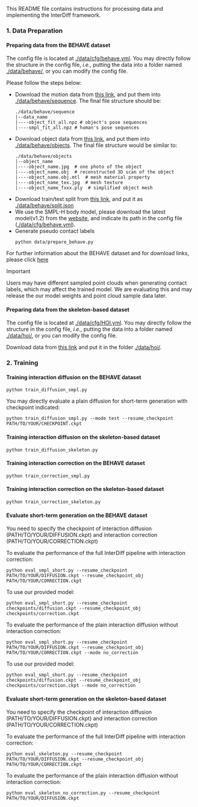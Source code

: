 This README file contains instructions for processing data and implementing the InterDiff framework.

### 1. Data Preparation

#### Preparing data from the BEHAVE dataset

The config file is located at [./data/cfg/behave.yml](data/cfg/BEHAVE.yml).
You may directly follow the structure in the config file, *i.e.,* putting the data into a folder named [./data/behave/](data/behave/), or you can modify the config file.

Please follow the steps below:
* Download the motion data from [this link](https://datasets.d2.mpi-inf.mpg.de/cvpr22behave/behave-30fps-params-v1.tar), and put them into [./data/behave/sequence](data/behave/sequence/). The final file structure should be:
    ```
    ./data/behave/sequence
    |--data_name
    |----object_fit_all.npz # object's pose sequences
    |----smpl_fit_all.npz # human's pose sequences
    ```
* Download object data from [this link](https://datasets.d2.mpi-inf.mpg.de/cvpr22behave/objects.zip), and put them into [./data/behave/objects](data/behave/objects/). The final file structure would be similar to:
    ```
    ./data/behave/objects
    |--object_name
    |----object_name.jpg  # one photo of the object
    |----object_name.obj  # reconstructed 3D scan of the object
    |----object_name.obj.mtl  # mesh material property
    |----object_name_tex.jpg  # mesh texture
    |----object_name_fxxx.ply  # simplified object mesh 
    ```
* Download train/test split from [this link](https://datasets.d2.mpi-inf.mpg.de/cvpr22behave/split.json), and put it as [./data/behave/split.json](data/behave/split.json)
* We use the SMPL-H body model, please download the latest model(v1.2) from the [website](https://mano.is.tue.mpg.de/), and indicate its path in the config file ([./data/cfg/behave.yml](data/cfg/BEHAVE.yml)). 
* Generate pseudo contact labels
  ```
  python data/prepare_behave.py
  ```

For further information about the BEHAVE dataset and for download links, please click [here](https://virtualhumans.mpi-inf.mpg.de/behave/) 

> [!IMPORTANT]
> Users may have different sampled point clouds when generating contact labels, which may affect the trained model. We are evaluating this and may release the our model weights and point cloud sample data later.


#### Preparing data from the skeleton-based dataset

The config file is located at [./data/cfg/HOI.yml](data/cfg/HOI.yml).
You may directly follow the structure in the config file, *i.e.,* putting the data into a folder named [./data/hoi/](data/hoi/), or you can modify the config file.

Download data from [this link](https://github.com/HiWilliamWWL/Learn-to-Predict-How-Humans-Manipulate-Large-Sized-Objects-From-Interactive-Motions-objects) and put it in the folder [./data/hoi/](data/hoi/).


### 2. Training

#### Training interaction diffusion on the BEHAVE dataset

```
python train_diffusion_smpl.py
```

You may directly evaluate a plain diffusion for short-term generation with checkpoint indicated:

```
python train_diffusion_smpl.py --mode test --resume_checkpoint PATH/TO/YOUR/CHECKPOINT.ckpt 
```

#### Training interaction diffusion on the skeleton-based dataset

```
python train_diffusion_skeleton.py
```

#### Training interaction correction on the BEHAVE dataset

```
python train_correction_smpl.py
```

#### Training interaction correction on the skeleton-based dataset

```
python train_correction_skeleton.py
```

#### Evaluate short-term generation on the BEHAVE dataset

You need to specify the checkpoint of interaction diffusion (PATH/TO/YOUR/DIFFUSION.ckpt) and interaction correction (PATH/TO/YOUR/CORRECTION.ckpt)

To evaluate the performance of the full InterDiff pipeline with interaction correction: 
```
python eval_smpl_short.py --resume_checkpoint PATH/TO/YOUR/DIFFUSION.ckpt --resume_checkpoint_obj PATH/TO/YOUR/CORRECTION.ckpt
```

To use our provided model:
```
python eval_smpl_short.py --resume_checkpoint checkpoints/diffusion.ckpt --resume_checkpoint_obj checkpoints/correction.ckpt
```

To evaluate the performance of the plain interaction diffusion without interaction correction: 
```
python eval_smpl_short.py --resume_checkpoint PATH/TO/YOUR/DIFFUSION.ckpt --resume_checkpoint_obj PATH/TO/YOUR/CORRECTION.ckpt --mode no_correction
```

To use our provided model:
```
python eval_smpl_short.py --resume_checkpoint checkpoints/diffusion.ckpt --resume_checkpoint_obj checkpoints/correction.ckpt --mode no_correction
```
#### Evaluate short-term generation on the skeleton-based dataset

You need to specify the checkpoint of interaction diffusion (PATH/TO/YOUR/DIFFUSION.ckpt) and interaction correction (PATH/TO/YOUR/CORRECTION.ckpt)

To evaluate the performance of the full InterDiff pipeline with interaction correction: 
```
python eval_skeleton.py --resume_checkpoint PATH/TO/YOUR/DIFFUSION.ckpt --resume_checkpoint_obj PATH/TO/YOUR/CORRECTION.ckpt
```

To evaluate the performance of the plain interaction diffusion without interaction correction: 

```
python eval_skeleton_no_correction.py --resume_checkpoint PATH/TO/YOUR/DIFFUSION.ckpt
```